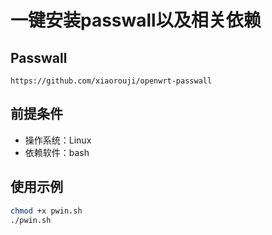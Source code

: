 # 一键安装passwall以及相关依赖
## Passwall
```
https://github.com/xiaorouji/openwrt-passwall
```


## 前提条件

- 操作系统：Linux
- 依赖软件：bash


## 使用示例


```sh
chmod +x pwin.sh
./pwin.sh

```
